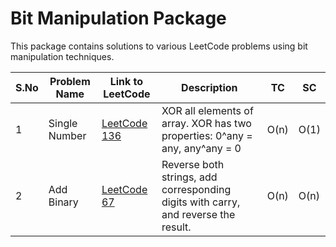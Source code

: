 # Bit Manipulation Package

This package contains solutions to various LeetCode problems using bit manipulation techniques.

| S.No | Problem Name                | Link to LeetCode                                      | Description                                                                                        | TC     | SC     |
|------|-----------------------------|-------------------------------------------------------|----------------------------------------------------------------------------------------------------|--------|--------|
| 1    | Single Number               | [LeetCode 136](https://leetcode.com/problems/single-number/)           | XOR all elements of array. XOR has two properties: 0\^any = any, any\^any = 0 | O(n)   | O(1)   |
| 2    | Add Binary                  | [LeetCode 67](https://leetcode.com/problems/add-binary/)           | Reverse both strings, add corresponding digits with carry, and reverse the result. | O(n)   | O(n)   |